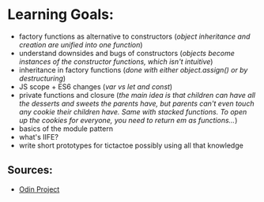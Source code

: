 # Learning Goals:
- factory functions as alternative to constructors (*object inheritance and creation are unified into one function*)
- understand downsides and bugs of constructors (*objects become instances of the constructor functions, which isn't intuitive*)
- inheritance in factory functions (*done with either object.assign() or by destructuring*)
- JS scope + ES6 changes (*var vs let and const*)
- private functions and closure (*the main idea is that children can have all the desserts and sweets the parents have, but parents can't even touch any cookie their children have. Same with stacked functions. To open up the cookies for everyone, you need to return em as functions...*)
- basics of the module pattern
- what's IIFE?
- write short prototypes for tictactoe possibly using all that knowledge

## Sources:
- [Odin Project](https://www.theodinproject.com/courses/javascript/lessons/factory-functions-and-the-module-pattern "Odin Project Factory Functions")

